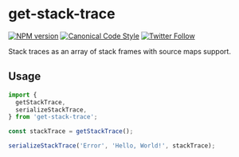 # get-stack-trace

[![NPM version](http://img.shields.io/npm/v/get-stack-trace.svg?style=flat-square)](https://www.npmjs.org/package/get-stack-trace)
[![Canonical Code Style](https://img.shields.io/badge/code%20style-canonical-blue.svg?style=flat-square)](https://github.com/gajus/canonical)
[![Twitter Follow](https://img.shields.io/twitter/follow/kuizinas.svg?style=social&label=Follow)](https://twitter.com/kuizinas)

Stack traces as an array of stack frames with source maps support.

## Usage

```js
import {
  getStackTrace,
  serializeStackTrace,
} from 'get-stack-trace';

const stackTrace = getStackTrace();

serializeStackTrace('Error', 'Hello, World!', stackTrace);
```
